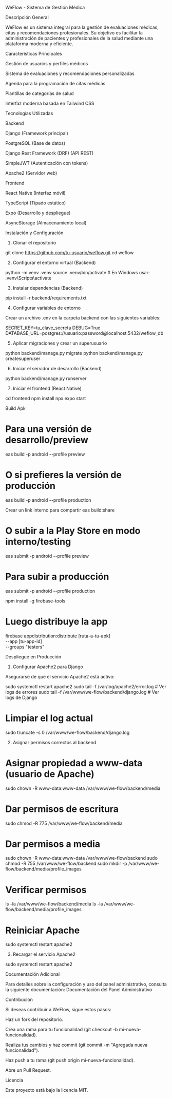 WeFlow - Sistema de Gestión Médica

Descripción General

WeFlow es un sistema integral para la gestión de evaluaciones médicas, citas y recomendaciones profesionales. Su objetivo es facilitar la administración de pacientes y profesionales de la salud mediante una plataforma moderna y eficiente.

Características Principales

Gestión de usuarios y perfiles médicos

Sistema de evaluaciones y recomendaciones personalizadas

Agenda para la programación de citas médicas

Plantillas de categorías de salud

Interfaz moderna basada en Tailwind CSS

Tecnologías Utilizadas

Backend

Django (Framework principal)

PostgreSQL (Base de datos)

Django Rest Framework (DRF) (API REST)

SimpleJWT (Autenticación con tokens)

Apache2 (Servidor web)

Frontend

React Native (Interfaz móvil)

TypeScript (Tipado estático)

Expo (Desarrollo y despliegue)

AsyncStorage (Almacenamiento local)

Instalación y Configuración

1. Clonar el repositorio

git clone https://github.com/tu-usuario/weflow.git
cd weflow

2. Configurar el entorno virtual (Backend)

python -m venv .venv
source .venv/bin/activate  # En Windows usar: .venv\Scripts\activate

3. Instalar dependencias (Backend)

pip install -r backend/requirements.txt

4. Configurar variables de entorno

Crear un archivo .env en la carpeta backend con las siguientes variables:

SECRET_KEY=tu_clave_secreta
DEBUG=True
DATABASE_URL=postgres://usuario:password@localhost:5432/weflow_db

5. Aplicar migraciones y crear un superusuario

python backend/manage.py migrate
python backend/manage.py createsuperuser

6. Iniciar el servidor de desarrollo (Backend)

python backend/manage.py runserver

7. Iniciar el frontend (React Native)

cd frontend
npm install
npx expo start


Build Apk
# Para una versión de desarrollo/preview
eas build -p android --profile preview

# O si prefieres la versión de producción
eas build -p android --profile production

 Crear un link interno para compartir
eas build:share

# O subir a la Play Store en modo interno/testing
eas submit -p android --profile preview

# Para subir a producción
eas submit -p android --profile production

npm install -g firebase-tools

# Luego distribuye la app
firebase appdistribution:distribute [ruta-a-tu-apk] \
  --app [tu-app-id] \
  --groups "testers"

  
Despliegue en Producción

1. Configurar Apache2 para Django

Asegurarse de que el servicio Apache2 está activo:

sudo systemctl restart apache2
sudo tail -f /var/log/apache2/error.log  # Ver logs de errores
sudo tail -f /var/www/we-flow/backend/django.log  # Ver logs de Django

# Limpiar el log actual
sudo truncate -s 0 /var/www/we-flow/backend/django.log

2. Asignar permisos correctos al backend


# Asignar propiedad a www-data (usuario de Apache)
sudo chown -R www-data:www-data /var/www/we-flow/backend/media

# Dar permisos de escritura
sudo chmod -R 775 /var/www/we-flow/backend/media

# Dar permisos a media
sudo chown -R www-data:www-data /var/www/we-flow/backend
sudo chmod -R 755 /var/www/we-flow/backend
sudo mkdir -p /var/www/we-flow/backend/media/profile_images

# Verificar permisos
ls -la /var/www/we-flow/backend/media
ls -la /var/www/we-flow/backend/media/profile_images

# Reiniciar Apache
sudo systemctl restart apache2

3. Recargar el servicio Apache2

sudo systemctl restart apache2

Documentación Adicional

Para detalles sobre la configuración y uso del panel administrativo, consulta la siguiente documentación:
Documentación del Panel Administrativo

Contribución

Si deseas contribuir a WeFlow, sigue estos pasos:

Haz un fork del repositorio.

Crea una rama para tu funcionalidad (git checkout -b mi-nueva-funcionalidad).

Realiza tus cambios y haz commit (git commit -m "Agregada nueva funcionalidad").

Haz push a tu rama (git push origin mi-nueva-funcionalidad).

Abre un Pull Request.

Licencia

Este proyecto está bajo la licencia MIT.